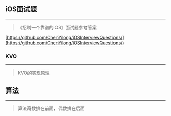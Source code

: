 ## iOS面试题

---

> 《招聘一个靠谱的iOS》面试题参考答案

[https://github.com/ChenYilong/iOSInterviewQuestions/](https://github.com/ChenYilong/iOSInterviewQuestions/)

### KVO

---

> KVO的实现原理

## 算法

---

> 算法奇数排在前面，偶数排在后面



